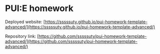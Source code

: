 # PUI:E homework

Deployed website: [https://sssssuty.github.io/pui-homework-template-advanced/](https://sssssuty.github.io/pui-homework-template-advanced/)

Repository link: [https://github.com/sssssuty/pui-homework-template-advanced/](https://github.com/sssssuty/pui-homework-template-advanced/)
